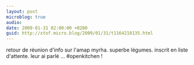 ```yaml
---
layout: post
microblog: true
audio: 
date: 2009-01-31 02:00:00 +0200
guid: http://xtof.micro.blog/2009/01/31/t1164210135.html
---
```

retour de réunion d'info sur l'amap myrha.  superbe légumes. inscrit en liste d'attente. leur ai parlé ... #openkitchen !
